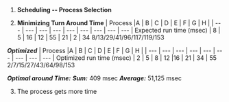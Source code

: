1. **Scheduling -- Process Selection**


2. **Minimizing Turn Around Time**
| Process |A | B | C | D | E | F | G | H |
| --- | --- | --- | --- | --- | --- | --- | --- | --- |
Expected run time (msec) | 8 | 5 | 16 | 12 | 55 | 21 | 2 | 34
                          8/13/29/41/96/117/119/153

***Optimized***
| Process |A | B | C | D | E | F | G | H |
| --- | --- | --- | --- | --- | --- | --- | --- | --- |
Optimized run time (msec) | 2 | 5 | 8 | 12 |16  | 21 | 34 | 55
                          2/7/15/27/43/64/98/153
                          
***Optimal around Time:***
***Sum:*** 409 msec
***Average:*** 51,125 msec

3. The process gets more time
